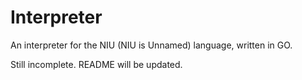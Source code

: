 # Interpreter
An interpreter for the NIU (NIU is Unnamed) language, written in GO.

Still incomplete. README will be updated.
